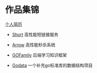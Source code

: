 # 作品集锦
[个人简历](./me.pdf)



- [Short](http://short.imgoogege.xyz) 高性能短链接服务 

- [Arrow](http://arrow.imgoogege.xyz) 高性能秒杀系统 

- [GOFamily](https://github.com/googege/GOFamily) 后端学习知识框架 

- [Godata](https://github.com/googege/godata) 一个补充go标准库的数据结构项目 
